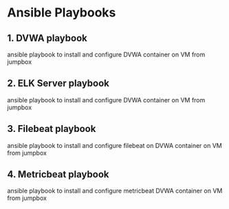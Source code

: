 # Ansible Playbooks
## 1. DVWA playbook
ansible playbook to install and configure DVWA container on VM from jumpbox
## 2. ELK Server playbook
ansible playbook to install and configure DVWA container on VM from jumpbox
## 3. Filebeat playbook
ansible playbook to install and configure filebeat on DVWA container on VM from jumpbox
## 4. Metricbeat playbook 
ansible playbook to install and configure metricbeat DVWA container on VM from jumpbox